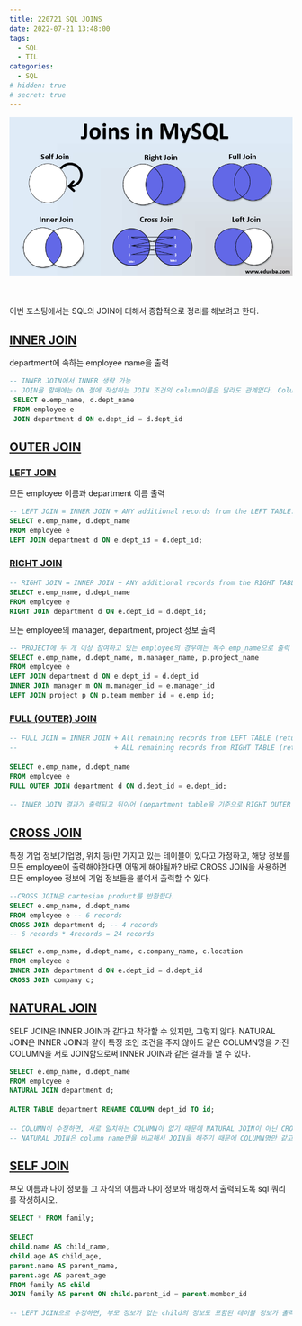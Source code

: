 ```yaml
---
title: 220721 SQL JOINS
date: 2022-07-21 13:48:00
tags:
  - SQL
  - TIL
categories:
  - SQL
# hidden: true
# secret: true
---
```


<div align="center">
  <img src="/images/post_images/220721_sql_joins.png" alt="SQL JOINS">
</div>

<br/>
<br/>

이번 포스팅에서는 SQL의 JOIN에 대해서 종합적으로 정리를 해보려고 한다. 

## <ins><b>INNER JOIN</b></ins>
 
department에 속하는 employee name을 출력

```sql
-- INNER JOIN에서 INNER 생략 가능 
-- JOIN을 할때에는 ON 절에 작성하는 JOIN 조건의 column이름은 달라도 관계없다. Column의 값이 중요하다.
 SELECT e.emp_name, d.dept_name
 FROM employee e 
 JOIN department d ON e.dept_id = d.dept_id
```

## <ins><b>OUTER JOIN</b></ins>

### <ins><b>LEFT JOIN</b></ins>

모든 employee 이름과 department 이름 출력

```sql
-- LEFT JOIN = INNER JOIN + ANY additional records from the LEFT TABLE.
SELECT e.emp_name, d.dept_name
FROM employee e
LEFT JOIN department d ON e.dept_id = d.dept_id;
```

### <ins><b>RIGHT JOIN</b></ins>

```sql
-- RIGHT JOIN = INNER JOIN + ANY additional records from the RIGHT TABLE.
SELECT e.emp_name, d.dept_name
FROM employee e
RIGHT JOIN department d ON e.dept_id = d.dept_id;
```
<!-- more -->

모든 employee의 manager, department, project 정보 출력

```sql
-- PROJECT에 두 개 이상 참여하고 있는 employee의 경우에는 복수 emp_name으로 출력
SELECT e.emp_name, d.dept_name, m.manager_name, p.project_name
FROM employee e
LEFT JOIN department d ON e.dept_id = d.dept_id
INNER JOIN manager m ON m.manager_id = e.manager_id 
LEFT JOIN project p ON p.team_member_id = e.emp_id;
```

### <ins><b>FULL (OUTER) JOIN</b></ins>

```sql
-- FULL JOIN = INNER JOIN + All remaining records from LEFT TABLE (returns null value for any columns fetch)
--                        + ALL remaining records from RIGHT TABLE (returns null value for any columns fetch)

SELECT e.emp_name, d.dept_name
FROM employee e
FULL OUTER JOIN department d ON d.dept_id = e.dept_id;

-- INNER JOIN 결과가 출력되고 뒤이어 (department table을 기준으로 RIGHT OUTER JOIN한 결과 - INNER JOIN 결과) + (employee table을 기준으로 LEFT OUTER JOIN한 결과 - INNER JOIN 결과)가 붙어서 출력이 된다.
```

## <ins><b>CROSS JOIN</b></ins>

특정 기업 정보(기업명, 위치 등)만 가지고 있는 테이블이 있다고 가정하고, 해당 정보를 모든 employee에 출력해야한다면 어떻게 해야될까?
바로 CROSS JOIN을 사용하면 모든 employee 정보에 기업 정보들을 붙여서 출력할 수 있다.

```sql
--CROSS JOIN은 cartesian product를 반환한다.
SELECT e.emp_name, d.dept_name
FROM employee e -- 6 records
CROSS JOIN department d; -- 4 records
-- 6 records * 4records = 24 records
```

```sql
SELECT e.emp_name, d.dept_name, c.company_name, c.location
FROM employee e
INNER JOIN department d ON e.dept_id = d.dept_id
CROSS JOIN company c;
```

## <ins><b>NATURAL JOIN</b></ins>

SELF JOIN은 INNER JOIN과 같다고 착각할 수 있지만, 그렇지 않다.
NATURAL JOIN은 INNER JOIN과 같이 특정 조인 조건을 주지 않아도 같은 COLUMN명을 가진 COLUMN을 서로 JOIN함으로써 INNER JOIN과 같은 결과를 낼 수 있다.

```sql
SELECT e.emp_name, d.dept_name
FROM employee e
NATURAL JOIN department d;

ALTER TABLE department RENAME COLUMN dept_id TO id;

-- COLUMN이 수정하면, 서로 일치하는 COLUMN이 없기 때문에 NATURAL JOIN이 아닌 CROSS JOIN과 같은 효과를 낸다. 
-- NATURAL JOIN은 column name만을 비교해서 JOIN을 해주기 때문에 COLUMN명만 같고 값이 다른 경우에는 문제가 될 수 있기 때문에 권장되지 않는다.
```

## <ins><b>SELF JOIN</b></ins>

부모 이름과 나이 정보를 그 자식의 이름과 나이 정보와 매칭해서 출력되도록 sql 쿼리를 작성하시오.

```sql
SELECT * FROM family;

SELECT 
child.name AS child_name, 
child.age AS child_age, 
parent.name AS parent_name, 
parent.age AS parent_age
FROM family AS child
JOIN family AS parent ON child.parent_id = parent.member_id

-- LEFT JOIN으로 수정하면, 부모 정보가 없는 child의 정보도 포함된 테이블 정보가 출력된다.
```